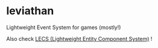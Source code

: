 # leviathan
 Lightweight Event System for games (mostly!)

Also check [LECS (Lightweight Entity Component System)](https://github.com/MarkSkyzoid/lecs) !
